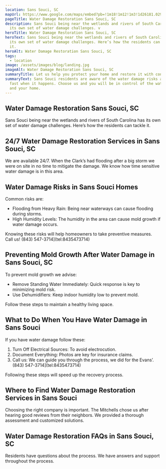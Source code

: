 ```yaml
---
location: Sans Souci, SC
mapUrl: https://www.google.com/maps/embed?pb=!1m18!1m12!1m3!1d26181.029440371083!2d-82.44514414131824!3d34.8906694712093!2m3!1f0!2f0!3f0!3m2!1i1024!2i768!4f13.1!3m3!1m2!1s0x885831870f37b07f%3A0xe28eee0c5ace267f!2sSans%20Souci%2C%20SC%2C%20USA!5e0!3m2!1sen!2sph!4v1728739560530!5m2!1sen!2sph
pageTitle: Water Damage Restoration Sans Souci, SC
description: Sans Souci being near the wetlands and rivers of South Carolina has
  its own set of water damage challenges. v
heroTitle: Water Damage Restoration Sans Souci, SC
heroText: Sans Souci being near the wetlands and rivers of South Carolina has
  its own set of water damage challenges. Here’s how the residents can tackle
  it.
heroAlt: Water Damage Restoration Sans Souci, SC
tags:
  - location
image: /assets/images/blog/landing.jpg
imageAlt: Water Damage Restoration Sans Souci, SC
summaryTitle: Let us help you protect your home and restore it with confidence.
summaryText: Sans Souci residents are aware of the water damage risks and act
  fast when it happens. Choose us and you will be in control of the water damage
  and your home.
---
```

## Water Damage Restoration Sans Souci, SC

Sans Souci being near the wetlands and rivers of South Carolina has its own set of water damage challenges. Here’s how the residents can tackle it.

## 24/7 Water Damage Restoration Services in Sans Souci, SC

We are available 24/7. When the Clark’s had flooding after a big storm we were on site in no time to mitigate the damage. We know how time sensitive water damage is in this area.

## Water Damage Risks in Sans Souci Homes

Common risks are:

* Flooding from Heavy Rain: Being near waterways can cause flooding during storms.
* High Humidity Levels: The humidity in the area can cause mold growth if water damage occurs.

Knowing these risks will help homeowners to take preventive measures. Call us! (843) 547-3714](tel:8435473714)

## Preventing Mold Growth After Water Damage in Sans Souci, SC

To prevent mold growth we advise:

* Remove Standing Water Immediately: Quick response is key to minimizing mold risk.
* Use Dehumidifiers: Keep indoor humidity low to prevent mold.

Follow these steps to maintain a healthy living space.

## What to Do When You Have Water Damage in Sans Souci

If you have water damage follow these:

1. Turn Off Electrical Sources: To avoid electrocution.
2. Document Everything: Photos are key for insurance claims.
3. Call us: We can guide you through the process, we did for the Evans’. (843) 547-3714](tel:8435473714)

Following these steps will speed up the recovery process.

## Where to Find Water Damage Restoration Services in Sans Souci

Choosing the right company is important. The Mitchells chose us after hearing good reviews from their neighbors. We provided a thorough assessment and customized solutions.

## Water Damage Restoration FAQs in Sans Souci, SC

Residents have questions about the process. We have answers and support throughout the process.
